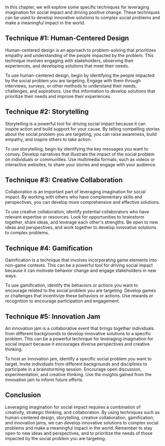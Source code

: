 
In this chapter, we will explore some specific techniques for leveraging imagination for social impact and driving positive change. These techniques can be used to develop innovative solutions to complex social problems and make a meaningful impact in the world.

Technique #1: Human-Centered Design
-----------------------------------

Human-centered design is an approach to problem-solving that prioritizes empathy and understanding of the people impacted by the problem. This technique involves engaging with stakeholders, observing their experiences, and developing solutions that meet their needs.

To use human-centered design, begin by identifying the people impacted by the social problem you are targeting. Engage with them through interviews, surveys, or other methods to understand their needs, challenges, and aspirations. Use this information to develop solutions that prioritize their needs and improve their experiences.

Technique #2: Storytelling
--------------------------

Storytelling is a powerful tool for driving social impact because it can inspire action and build support for your cause. By telling compelling stories about the social problem you are targeting, you can raise awareness, build empathy, and inspire others to take action.

To use storytelling, begin by identifying the key messages you want to convey. Develop narratives that illustrate the impact of the social problem on individuals or communities. Use multimedia formats, such as videos or interactive websites, to share your stories and engage with your audience.

Technique #3: Creative Collaboration
------------------------------------

Collaboration is an important part of leveraging imagination for social impact. By working with others who have complementary skills and perspectives, you can develop more comprehensive and effective solutions.

To use creative collaboration, identify potential collaborators who have relevant expertise or resources. Look for opportunities to brainstorm together, share ideas, and leverage each other's strengths. Be open to new ideas and perspectives, and work together to develop innovative solutions to complex problems.

Technique #4: Gamification
--------------------------

Gamification is a technique that involves incorporating game elements into non-game contexts. This can be a powerful tool for driving social impact because it can motivate behavior change and engage stakeholders in new ways.

To use gamification, identify the behaviors or actions you want to encourage related to the social problem you are targeting. Develop games or challenges that incentivize these behaviors or actions. Use rewards or recognition to encourage participation and engagement.

Technique #5: Innovation Jam
----------------------------

An innovation jam is a collaborative event that brings together individuals from different backgrounds to develop innovative solutions to a specific problem. This can be a powerful technique for leveraging imagination for social impact because it encourages diverse perspectives and creative thinking.

To host an innovation jam, identify a specific social problem you want to target. Invite individuals from different backgrounds and disciplines to participate in a brainstorming session. Encourage open discussion, experimentation, and creative thinking. Use the insights gained from the innovation jam to inform future efforts.

Conclusion
----------

Leveraging imagination for social impact requires a combination of creativity, strategic thinking, and collaboration. By using techniques such as human-centered design, storytelling, creative collaboration, gamification, and innovation jams, we can develop innovative solutions to complex social problems and make a meaningful impact in the world. Remember to stay open to new ideas and perspectives, and to prioritize the needs of those impacted by the social problem you are targeting.
